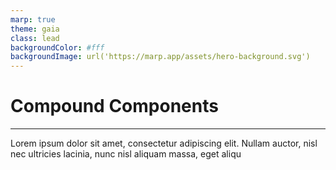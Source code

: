 ```yaml
---
marp: true
theme: gaia
class: lead
backgroundColor: #fff
backgroundImage: url('https://marp.app/assets/hero-background.svg')
---
```


# Compound Components

---

Lorem ipsum dolor sit amet, consectetur adipiscing elit. Nullam auctor, nisl nec ultricies lacinia, nunc nisl aliquam massa, eget aliqu

